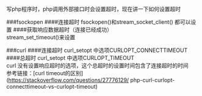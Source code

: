 写php程序时，php调用外部接口时会设置超时，现在讲一下如何设置超时

###fsockopen
####连接超时
fsockopen()和stream_socket_client() 都可以设置
####获取响应数据超时（连接已经成功）  
stream_set_timeout()来设置

###curl
####连接超时
curl_setopt 中选项CURLOPT_CONNECTTIMEOUT  
####总超时
curl_setopt 中选项CURLOPT_TIMEOUT  
curl 没有设置响应超时的选项，这个总超时的设置时间包含了连接超时的时间  
参考链接：[curl timeout的区别](https://stackoverflow.com/questions/27776129/
php-curl-curlopt-connecttimeout-vs-curlopt-timeout)

